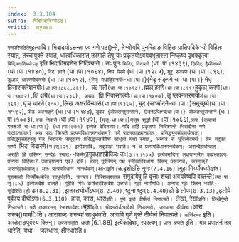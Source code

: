 ```yaml
---
index:  3.3.104
sutra:  षिद्भिदादिभ्योऽङ्।
vritti:  nyasa
---
```


`गणपरिपठितेषु`इत्यादि। भिदादयोऽङन्ता एव गणे पठ()न्ते, तेभ्योयदि पुनरिहाङ विहितः प्रातिपदिकेभ्यो विहितः स्यात्, तच्चायुक्तें स्यात्, धात्वधिकारात्,तस्माते तेषु याः प्रकृतयोऽवयवभूतास्ता निष्कृष्य पृथक्कृत्वा `षिद्भिदादिभ्योऽङ्` इति भिदादिग्रहणेन निर्दिश्यन्ते। ताः पुनः `भिदिर् विदारणे` (धा।पा।१४३९), `छिदिर् द्वैधीकरणे` (धा।पा।१४४०), `विद ज्ञाने` (धा।पा।१०६४), `क्षिप प्रेरणे` (धा।पा।१२८५), `गुहू संवरणे` (धा।पा।८९६), `डुधाञ् धारणपोषणयोः` (धा।पा।१०९२), `{मिदृ मेधाहिंसनयोः`-धा।पा।}{मेदृ सङ्गमे च।धा।पा।} मेधृ हिंसासंक्लेशनयोः`(धा।पा।८६८,८६९), `ऋ गतौ` (धा।पा।१०९८), `ह्मञ् हरणे` (धा।पा।८९९) `हुकृञ् करणे` (धा।पा।१४७२), `क्षि क्षये`(धा।पा।२३६), अथवा `क्षि निवासगत्योः` (धा।पा।१४०७), `तृ प्लवनतरणयोः` (धा।पा।९६९), `घृञ् धारणे` (९००), `लिख अक्षरविन्यासे` (धा।पा।१३६५), `चुद {सञ्चोदने-धा।पा।}समुच्छ्रये(धा।पा।१५९२), `पीड अवगाहने` (धा।पा।१५४४), `डुवप {बीजतन्तुसन्ताने, छेदनेऽपि#ऋधा।पा।} बीजतन्तुसन्ताने` (धा।पा।१००३), `वस निवासे` (धा।पा।१९४२), `{मृजू-धा।पा।}मृजूष् शुद्धौ` (धा।पा।१०६६),`क्रप {कृपायां गत#औ च-धा।पा।} (धा।पा।७७१) इत्येते वेदितव्याः। यदि तर्हि प्रकृतयो निर्दिश्यन्ते भिदादीनां गणे पाठोऽनर्थकः? अथ पाठः क्रियते प्रत्ययविधानमनर्थकम्? गणे पाठस्तावन्नानर्थकः; प्रसिद्ध्युपसंग्रहार्थत्वात्। प्रसिद्ध्युसंग्रहस्तु यत्र भिदादयः समुदायाः प्रसिद्धास्तत्रैवैषां साधुत्वं यथा स्यात्, अन्यत्र मा भूदित्येवमर्थः। तेन यदुक्तं भाष्ये `भिदा विदारणे` (ग।सू।२९) इत्येवमादि, तदुपपन्नं भवति। न च प्रत्ययविधानमनर्थकम्; असन्देहार्थत्वात्। असति हि तस्मिन् सन्देहः स्यात--किमेषु `इगुपधज्ञाप्रीकिरः कः` (३।१।१३५) इत्येवमादिना लक्षणान्तरेण कप्रभृतादयः प्रत्यया विहिताः? उताङ्प्रत्यय एव? इति। ततर् पूर्वस्मिन् पक्षे स्त्रीत्वविवक्षायां क्तिन् प्रसज्यते, कस्मात्? असन्देहार्थत्वात्। अतः प्रत्ययविधानं नानर्थकम्।
`आरा` इति। `ऋदृशोऽङि गुणः` (7.4.16)। `गुहा गिर्य्योषध्योः`इति। गुहाशब्दो गिर्य्योषध्योरेव साधुर्भवति, नान्यत्र। गिरिशब्दश्चात्र `समुदायेषु हि वृत्ताः शब्दा अवयवेष्वपि वत्र्तन्ते` (व्या।पा।सू।८५) इत्येकदेशे वत्र्तते। गुहेति गिरेः कश्चिदेवैकदेश उच्यते। गुहा नामौषधिः। अन्यत्र गुहेः क्तिन् भवति-- गूढिरिति। `हो ढः` (8.2.31), `झतस्तथोर्घोऽघः` (8.2.40), `ष्टुना ष्टुः` (8.4.40) `ढो ढे लोपः` (8.3.13), `ढ्रलोपे पूर्वस्य दीर्घोऽणः` (6.3.110)। `हारा, कारा, धारा`इति। गुणे कृते दीर्घत्वं निपात्यते। `लेखा, रेखा` इति। लिखेर्गुणो निपात्यते। पक्षे लकारसय् रेफश्चादेशः। `चूडा` इति। चोदयतेर्डत्वादेशो निपात्यते, उपधाया दीर्घश्च। `आरा शस्त्र्()याम्िति। आराशब्दः शस्त्र्यां साधुर्भवति, अत्रापि गुणे कृते दीर्घत्वं निपात्यते। `आर्त्तिरन्या` इति। अत्र्तेराङपूर्वस्य क्तिन्। `उपसर्गादृति धातौ` (6.1.88) इत्येकादेशः, रपरत्वम्। `धारा प्रपाते` इति। यत्र प्रपातनं तत्र धारेति, यथा-- जलधारा, क्षीरधारेति॥
